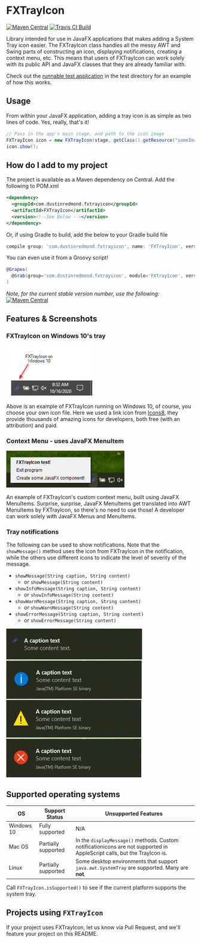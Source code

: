 # FXTrayIcon

[![Maven Central](https://img.shields.io/maven-central/v/com.dustinredmond.fxtrayicon/FXTrayIcon.svg?label=Maven%20Central)](https://search.maven.org/search?q=g:%22com.dustinredmond.fxtrayicon%22%20AND%20a:%22FXTrayIcon%22)
[![Travis CI Build](https://travis-ci.com/dustinkredmond/FXTrayIcon.svg?branch=main)](https://travis-ci.com/dustinkredmond/FXTrayIcon)

Library intended for use in JavaFX applications that makes adding a System Tray icon easier.
The FXTrayIcon class handles all the messy AWT and Swing parts of constructing an icon, 
displaying notifications, creating a context menu, etc. This means that users of FXTrayIcon can
work solely with its public API and JavaFX classes that they are already familiar with.

Check out the [runnable test application](./src/test/java/com/dustinredmond/fxtrayicon/RunnableTest.java) in the test directory for an example of how this works. 


## Usage

From within your JavaFX application, adding a tray icon is as simple as two lines of code.
Yes, really, that's it!

```java
// Pass in the app's main stage, and path to the icon image
FXTrayIcon icon = new FXTrayIcon(stage, getClass().getResource("someImageFile.png"));
icon.show();
```


## How do I add to my project 

The project is available as a Maven dependency on Central. Add the following to POM.xml

```xml
<dependency>
  <groupId>com.dustinredmond.fxtrayicon</groupId>
  <artifactId>FXTrayIcon</artifactId>
  <version><!--See Below --></version>
</dependency>
```

Or, if using Gradle to build, add the below to your Gradle build file

```groovy
compile group: 'com.dustinredmond.fxtrayicon', name: 'FXTrayIcon', version: '<see below>'
```

You can even use it from a Groovy script!

```groovy
@Grapes(
  @Grab(group='com.dustinredmond.fxtrayicon', module='FXTrayIcon', version='<see below>')
)
```

*Note, for the current stable version number, use the following:*
[![Maven Central](https://img.shields.io/maven-central/v/com.dustinredmond.fxtrayicon/FXTrayIcon.svg?label=Maven%20Central)](https://search.maven.org/search?q=g:%22com.dustinredmond.fxtrayicon%22%20AND%20a:%22FXTrayIcon%22)


## Features & Screenshots


### FXTrayIcon on Windows 10's tray

![FXTrayIcon example](./img/fxtrayicon-1.png)

Above is an example of FXTrayIcon running on Windows 10, of course, you choose your own icon file.
Here we used a link icon from [Icons8](https://www.icons8.com), they provide thousands of amazing
 icons for developers, both free (with an attribution) and paid.


### Context Menu - uses JavaFX MenuItem

![FXTrayIcon menu example](./img/fxtrayicon-2.png)

An example of FXTrayIcon's custom context menu, built using JavaFX MenuItems.
Surprise, surprise, JavaFX MenuItems get translated into AWT MenuItems by FXTrayIcon,
so there's no need to use those! A developer can work solely with JavaFX Menus and MenuItems.


### Tray notifications

The following can be used to show notifications. Note that the `showMessage()` method
uses the icon from FXTrayIcon in the notification, while the others use different icons
to indicate the level of severity of the message.
  - `showMessage(String caption, String content)`
    - or `showMessage(String content)`
  - `showInfoMessage(String caption, String content)`
    - or `showInfoMessage(String content)`
  - `showWarnMessage(String caption, String content)`
    - or `showWarnMessage(String content)`
  - `showErrorMessage(String caption, String content)`
    - or `showErrorMessage(String content)`

![showMessage](./img/showDefault.png)
![showInfoMessage](./img/showInfo.png)
![showWarnMessage](./img/showWarn.png)
![showErrorMessage](./img/showError.png)


## Supported operating systems

| OS         | Support Status      | Unsupported Features                                                                                                      |
|------------|---------------------|---------------------------------------------------------------------------------------------------------------------------|
| Windows 10 | Fully supported     | N/A                                                                                                                       |
| Mac OS     | Partially supported | In the `displayMessage()` methods. Custom notificationicons are not supported in AppleScript calls, but the TrayIcon is.  |
| Linux      | Partially supported | Some desktop environments that support `java.awt.SystemTray` are supported. Many are **not**.                             |


Call `FXTrayIcon.isSupported()` to see if the current platform
supports the system tray.


## Projects using `FXTrayIcon`

If your project uses FXTrayIcon, let us know via Pull Request, and we'll feature your project on this README.
